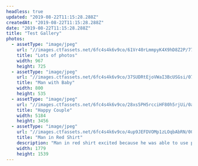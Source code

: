 ```yaml
---
headless: true
updated: "2019-08-22T11:15:28.288Z"
createdAt: "2019-08-22T11:15:28.288Z"
date: "2019-08-22T11:15:28.288Z"
title: "Test Gallery"
photos:
  - assetType: "image/jpeg"
    url: "//images.ctfassets.net/6fc4s4k6v9co/61Vr40rLmmpyK4X9hD8Z2P/779cac848bddac52e025fcb5fddf03bc/photo-1533158307587-828f0a76ef46"
    title: "Lots of photos"
    width: 967
    height: 725
  - assetType: "image/jpeg"
    url: "//images.ctfassets.net/6fc4s4k6v9co/37SUDRtEjoVWaI3BcUSGsi/0702fb41c280c24d870e8d3534815f58/5a8b0feab39fc100011f1e5e_photo-1513337915236-364fe3ee1f53-compressor.jpg"
    title: "Man with Baby"
    width: 800
    height: 535
  - assetType: "image/jpeg"
    url: "//images.ctfassets.net/6fc4s4k6v9co/28xs5PH5rcciHF80h5rjUi/0ac569f49d7f8d61b38874b8dabe41ff/carly-rae-hobbins-331349.jpg"
    title: "Happy Couple"
    width: 5184
    height: 3456
  - assetType: "image/jpeg"
    url: "//images.ctfassets.net/6fc4s4k6v9co/4up9JEFDVOMp1zLOqbAbRN/0054a3bbfc0c5cf4ae172c6957b5b42c/photo-1533227268428-f9ed0900fb3b"
    title: "Man in Red Shirt"
    description: "Man in red shirt excited because he was able to use port his rich text fields over to Hugo."
    width: 1779
    height: 1539
---
```

